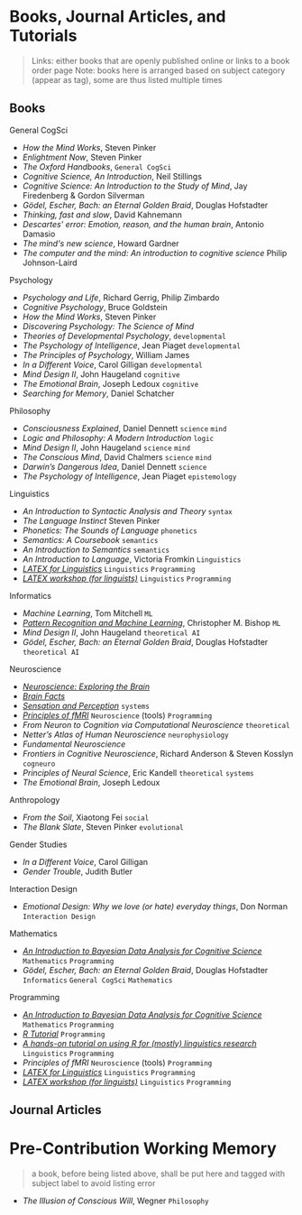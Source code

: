 # Books, Journal Articles, and Tutorials
> Links: either books that are openly published online or links to a book order page
> Note: books here is arranged based on subject category (appear as tag), some are thus listed multiple times

## Books

General CogSci
* _How the Mind Works_, Steven Pinker
* _Enlightment Now_, Steven Pinker
* _The Oxford Handbooks_, `General CogSci`
* _Cognitive Science, An Introduction_, Neil Stillings
* _Cognitive Science: An Introduction to the Study of Mind_, Jay Firedenberg & Gordon Silverman
* _Gödel, Escher, Bach: an Eternal Golden Braid_, Douglas Hofstadter
* _Thinking, fast and slow_, David Kahnemann 
* _Descartes' error: Emotion, reason, and the human brain_, Antonio Damasio
* _The mind's new science_, Howard Gardner
* _The computer and the mind: An introduction to cognitive science_ Philip Johnson-Laird

Psychology
* _Psychology and Life_, Richard Gerrig, Philip Zimbardo
* _Cognitive Psychology_, Bruce Goldstein
* _How the Mind Works_, Steven Pinker
* _Discovering Psychology: The Science of Mind_
* _Theories of Developmental Psychology_, `developmental`
* _The Psychology of Intelligence_, Jean Piaget `developmental`
* _The Principles of Psychology_, William James
* _In a Different Voice_, Carol Gilligan `developmental`
* _Mind Design II_, John Haugeland `cognitive`
* _The Emotional Brain_, Joseph Ledoux `cognitive`
* _Searching for Memory_, Daniel Schatcher

Philosophy
* _Consciousness Explained_, Daniel Dennett `science` `mind`
* _Logic and Philosophy: A Modern Introduction_ `logic` 
* _Mind Design II_, John Haugeland `science` `mind`
* _The Conscious Mind_, David Chalmers `science` `mind`
* _Darwin’s Dangerous Idea_, Daniel Dennett `science`
* _The Psychology of Intelligence_, Jean Piaget `epistemology`

Linguistics
* _An Introduction to Syntactic Analysis and Theory_ `syntax`
* _The Language Instinct_ Steven Pinker
* _Phonetics: The Sounds of Language_ `phonetics`
* _Semantics: A Coursebook_ `semantics`
* _An Introduction to Semantics_ `semantics`
* _An Introduction to Language_, Victoria Fromkin `Linguistics`
* [_LATEX for Linguistics_](http://individual.utoronto.ca/nlacara/misc/lfl.pdf) `Linguistics` `Programming` 
* [_LATEX workshop (for linguists)_](https://www.adamliter.org/content/LaTeX/latex-workshop-for-linguists.pdf) `Linguistics` `Programming` 

Informatics
* _Machine Learning_, Tom Mitchell `ML`
* [_Pattern Recognition and Machine Learning_](https://www.microsoft.com/en-us/research/uploads/prod/2006/01/Bishop-Pattern-Recognition-and-Machine-Learning-2006.pdf), Christopher M. Bishop `ML`
* _Mind Design II_, John Haugeland `theoretical AI`
* _Gödel, Escher, Bach: an Eternal Golden Braid_, Douglas Hofstadter `theoretical AI`

Neuroscience
* [_Neuroscience: Exploring the Brain_](http://www.imb.sinica.edu.tw/~jachen/download/spinal-cord-movment-jac-2.pdf)
* [_Brain Facts_](https://www.brainfacts.org/the-brain-facts-book)
* [_Sensation and Perception_](https://edisciplinas.usp.br/pluginfile.php/5681729/mod_resource/content/1/GoldsteinSensation%20e%20Perception.pdf) `systems`
* [_Principles of fMRI_](https://leanpub.com/principlesoffmri) `Neuroscience` (tools) `Programming`
* _From Neuron to Cognition via Computational Neuroscience_ `theoretical`
* _Netter’s Atlas of Human Neuroscience_ `neurophysiology`
* _Fundamental Neuroscience_
* _Frontiers in Cognitive Neuroscience_, Richard Anderson & Steven Kosslyn `cogneuro`
* _Principles of Neural Science_, Eric Kandell `theoretical` `systems`
* _The Emotional Brain_, Joseph Ledoux

Anthropology
* _From the Soil_, Xiaotong Fei `social`
* _The Blank Slate_, Steven Pinker `evolutional`

Gender Studies
* _In a Different Voice_, Carol Gilligan 
* _Gender Trouble_, Judith Butler

Interaction Design
* _Emotional Design: Why we love (or hate) everyday things_, Don Norman `Interaction Design`

Mathematics
* [_An Introduction to Bayesian Data Analysis for Cognitive Science_](https://vasishth.github.io/bayescogsci/book/) `Mathematics` `Programming`
* _Gödel, Escher, Bach: an Eternal Golden Braid_, Douglas Hofstadter `Informatics` `General CogSci` `Mathematics`

Programming
* [_An Introduction to Bayesian Data Analysis for Cognitive Science_](https://vasishth.github.io/bayescogsci/book/) `Mathematics` `Programming`
* [_R Tutorial_](https://www.w3schools.com/r/default.asp) `Programming`
* [_A hands-on tutorial on using R for (mostly) linguistics research_](http://coltekin.net/cagri/R.old/) `Linguistics` `Programming`
* _Principles of fMRI_ `Neuroscience` (tools) `Programming`
* [_LATEX for Linguistics_](http://individual.utoronto.ca/nlacara/misc/lfl.pdf) `Linguistics` `Programming` 
* [_LATEX workshop (for linguists)_](https://www.adamliter.org/content/LaTeX/latex-workshop-for-linguists.pdf) `Linguistics` `Programming` 

## Journal Articles


# Pre-Contribution Working Memory
> a book, before being listed above, shall be put here and tagged with subject label to avoid listing error
* _The Illusion of Conscious Will_, Wegner `Philosophy`
